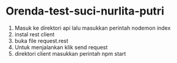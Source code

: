 # Orenda-test-suci-nurlita-putri

1. Masuk ke direktori api
lalu masukkan perintah nodemon index
3. instal rest client
4. buka file request.rest
5. Untuk menjalankan klik send request
2. direktori client masukkan perintah npm start
